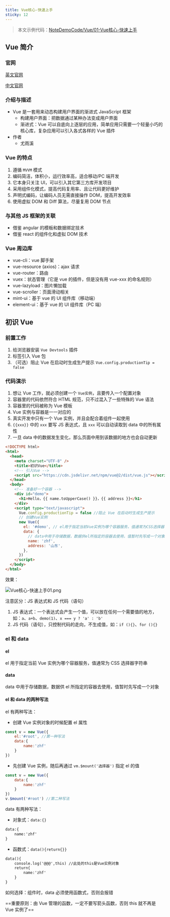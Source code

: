 ```yaml
---
title: Vue核心-快速上手
sticky: 12
---
```


> 本文示例代码：[NoteDemoCode/Vue/01-Vue核心-快速上手](https://github.com/zhf521/NoteDemoCode/tree/main/Vue/01-Vue核心-快速上手)

## Vue 简介

### 官网

[英文官网](https://vuejs.org)

[中文官网](https://cn.vuejs.org/)

### 介绍与描述

+ Vue 是一套用来动态构建用户界面的渐进式 JavaScript 框架
	+ 构建用户界面：把数据通过某种办法变成用户界面
	+ 渐进式：Vue 可以自底向上逐层的应用，简单应用只需要一个轻量小巧的核心库，复杂应用可以引入各式各样的 Vue 插件
+ 作者
	+ 尤雨溪

### Vue 的特点

1. 遵循 `MVVM` 模式
2. 编码简洁，体积小，运行效率高，适合移动/PC 端开发
3. 它本身只关注 UI，可以引入其它第三方库开发项目
4. 采用组件化模式，提高代码复用率、且让代码更好维护
5. 声明式编码，让编码人员无需直接操作 DOM，提高开发效率
6. 使用虚拟 DOM 和 Diff 算法，尽量复用 DOM 节点

### 与其他 JS 框架的关联

+ 借鉴 angular 的模板和数据绑定技术 
+ 借鉴 react 的组件化和虚拟 DOM 技术

### Vue 周边库

+ vue-cli：vue 脚手架  
+ vue-resource (axios)：ajax 请求  
+ vue-router：路由  
+ vuex：状态管理（它是 vue 的插件，但是没有用 vue-xxx 的命名规则）  
+ vue-lazyload：图片懒加载  
+ vue-scroller：页面滑动相关  
+ mint-ui：基于 vue 的 UI 组件库（移动端）  
+ element-ui：基于 vue 的 UI 组件库（PC 端）

## 初识 Vue

### 前置工作

1. 给浏览器安装 `Vue Devtools` 插件   
2. 标签引入 Vue 包  
3. （可选）阻止 Vue 在启动时生成生产提示 `Vue.config.productionTip = false`

### 代码演示

1. 想让 Vue 工作，就必须创建一个 `Vue实例`，且要传入一个配置对象
2. 容器里的代码依然符合 HTML 规范，只不过混入了一些特殊的 Vue 语法
3. 容器里的代码被称为 Vue 模板
4. Vue 实例与容器是一一对应的
5. 真实开发中只有一个 Vue 实例，并且会配合着组件一起使用
6. `{{xxx}}` 中的 `xxx` 要写 JS 表达式，且 `xxx` 可以自动读取到 data 中的所有属性
7. 一旦 data 中的数据发生变化，那么页面中用到该数据的地方也会自动更新

```html
<!DOCTYPE html>
<html>
  <head>
    <meta charset="UTF-8" />
    <title>初识Vue</title>
    <!-- 引入Vue -->
    <script src="https://cdn.jsdelivr.net/npm/vue@2/dist/vue.js"></script>
  </head>
  <body>
    <!-- 准备好一个容器 -->
    <div id="demo">
      <h1>Hello，{{ name.toUpperCase() }}，{{ address }}</h1>
    </div>
    <script type="text/javascript">
      Vue.config.productionTip = false //阻止 Vue 在启动时生成生产提示
      // 创建Vue实例
      new Vue({
        el: '#demo', // el用于指定当前Vue实例为哪个容器服务，值通常为CSS选择器字符串
        data: {
          // data中用于存储数据，数据供el所指定的容器去使用，值暂时先写成一个对象
          name: 'zhf',
          address: '山东',
        },
      })
    </script>
  </body>
</html>
```

效果：

![Vue核心-快速上手01.png](https://obsidian-picture.oss-cn-qingdao.aliyuncs.com/my-img/Vue核心-快速上手01.png)

注意区分：JS 表达式和 JS 代码（语句）
1. JS 表达式：一个表达式会产生一个值，可以放在任何一个需要值的地方，如：`a`、`a+b`、`demo(1)`、`x === y ? 'a' : 'b'`  
2. JS 代码（语句），只控制代码的走向，不生成值，如：`if (){}`、`for (){}`  

### el 和 data

#### el

el 用于指定当前 Vue 实例为哪个容器服务，值通常为 CSS 选择器字符串

#### data

data 中用于存储数据，数据供 el 所指定的容器去使用，值暂时先写成一个对象

#### el 和 data 的两种写法

el 有两种写法：
+ 创建 Vue 实例对象的时候配置 el 属性
```js
const v = new Vue({
	el:'#root', //第一种写法
	data:{
		name:'zhf'
	}
})
```
+ 先创建 Vue 实例，随后再通过 `vm.$mount('选择器')` 指定 el 的值
```js
const v = new Vue({
	data:{
		name:'zhf'
	}
})
v.$mount('#root') //第二种写法
```

data 有两种写法：
+ 对象式：`data:{}`
```html
data:{
	name:'zhf'
} 
```
+ 函数式：`data(){return{}}`
```html
data(){
	console.log('@@@',this) //此处的this是Vue实例对象
	return{
		name:'zhf'
	}
}
```

如何选择：组件时，data 必须使用函数式，否则会报错

==重要原则：由 Vue 管理的函数，一定不要写箭头函数，否则 this 就不再是 Vue 实例了==
